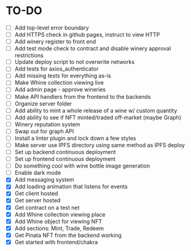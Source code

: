 # TO-DO
- [ ] Add top-level error boundary
- [ ] Add HTTPS check in github pages, instruct to view HTTP
- [ ] Add winery register to front end
- [ ] Add test mode check to contract and disable winery approval restrictions
- [ ] Update deploy script to not overwrite networks
- [ ] Add tests for axios\_authenticator
- [ ] Add missing tests for everything as-is
- [ ] Make Whine collection viewing live
- [ ] Add admin page - approve wineries
- [ ] Make API handlers from the frontend to the backends
- [ ] Organize server folder
- [ ] Add ability to mint a whole release of a wine w/ custom quantity
- [ ] Add ability to see if NFT minted/traded off-market (maybe Graph)
- [ ] Winery reputation system
- [ ] Swap out for graph API
- [ ] Install a linter plugin and lock down a few styles
- [ ] Make server use IPFS directory using same method as IPFS deploy
- [ ] Set up backend continuous deployment
- [ ] Set up frontend continuous deployment
- [ ] Do something cool with wine bottle image generation
- [ ] Enable dark mode
- [x] Add messaging system
- [x] Add loading animation that listens for events
- [x] Get client hosted
- [x] Get server hosted
- [x] Get contract on a test net
- [x] Add Whine collection viewing place
- [x] Add Whine object for viewing NFT
- [x] Add sections: Mint, Trade, Redeem
- [x] Get Pinata NFT from the backend working
- [x] Get started with frontend/chakra
